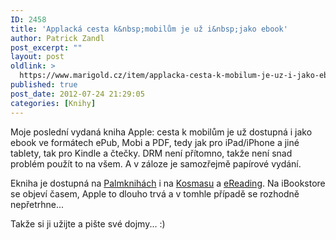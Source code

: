 ```yaml
---
ID: 2458
title: 'Applacká cesta k&nbsp;mobilům je už i&nbsp;jako ebook'
author: Patrick Zandl
post_excerpt: ""
layout: post
oldlink: >
  https://www.marigold.cz/item/applacka-cesta-k-mobilum-je-uz-i-jako-ebook
published: true
post_date: 2012-07-24 21:29:05
categories: [Knihy]
---
```

<p> Moje poslední vydaná kniha Apple: cesta k mobilům je už dostupná i jako ebook ve formátech ePub, Mobi a PDF, tedy jak pro iPad/iPhone a jiné tablety, tak pro Kindle a čtečky. DRM není přítomno, takže není snad problém použít to na všem. A v záloze je samozřejmě papírové vydání.</p>

<p>Ekniha je dostupná na <a href="http://palmknihy.cz/web/kniha/apple-cesta-k-mobilum">Palmknihách</a> i na <a href="http://www.kosmas.cz/knihy/173090/apple-cesta-k-mobilum/" target="_self" title="">Kosmasu</a> a <a href="http://www.ereading.cz/cs/eknihy/4301/apple-cesta-k-mobilum" target="_self" title="">eReading</a>. Na iBookstore se objeví časem, Apple to dlouho trvá a v tomhle případě se rozhodně nepřetrhne... </p><p>Takže si ji užijte a pište své dojmy... :)</p><p>&nbsp;</p>